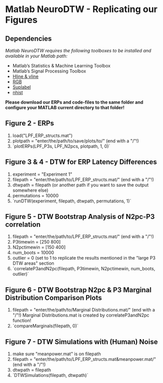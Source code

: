 # Matlab NeuroDTW - Replicating our Figures

## Dependencies
*Matlab NeuroDTW requires the following toolboxes to be installed and available in your Matlab path:*
- Matlab’s Statistics & Machine Learning Toolbox
- Matlab’s Signal Processing Toolbox
- [Hline & vline](https://de.mathworks.com/matlabcentral/fileexchange/1039-hline-and-vline )
- [RGB](https://de.mathworks.com/matlabcentral/fileexchange/46872-intuitive-rgb-color-values-from-xkcd)
- [Suplabel](https://de.mathworks.com/matlabcentral/fileexchange/7772-suplabel )
- [nhist](https://de.mathworks.com/matlabcentral/fileexchange/27388-plot-and-compare-histograms-pretty-by-default)

**Please download our ERPs and code-files to the same folder and configure your MATLAB current directory to that folder!**

## Figure 2 - ERPs 
1. load("LPF_ERP_structs.mat")
2. plotpath = "enter/the/path/to/save/plots/to/" (end with a "/"!)
3. ´plotERPs(LPF_P3s, LPF_N2pcs, plotpath, 1, 0)´

## Figure 3 & 4 - DTW for ERP Latency Differences 
1. experiment = "Experiment 1"
2. filepath = "enter/the/path/to/LPF_ERP_structs.mat/" (end with a "/"!)
3. dtwpath = filepath (or another path if you want to save the output somewhere else)
4. permutations = 10000
5. ´runDTW(experiment, filepath, dtwpath, permutations, 1)´

## Figure 5 - DTW Bootstrap Analysis of N2pc-P3 correlation
1. filepath = "enter/the/path/to/LPF_ERP_structs.mat/" (end with a "/"!)
2. P3timewin = [250 800]
3. N2pctimewin = [150 400]
4. num_boots = 10000
5. outlier = 0 (set to 1 to replicate the results mentioned in the "large P3 DTW areas" section
6. ´correlateP3andN2pc(filepath, P3timewin, N2pctimewin, num_boots, outlier)´

## Figure 6 - DTW Bootstrap N2pc & P3 Marginal Distribution Comparison Plots
1. filepath = "enter/the/path/to/Marginal Distributions.mat/" (end with a "/"!)
Marginal Distributions.mat is created by correlateP3andN2pc function!
2. ´compareMarginals(filepath, 0)´

## Figure 7 - DTW Simulations with (Human) Noise
1. make sure "meanpower.mat" is on filepath
2. filepath = "enter/the/path/to/LPF_ERP_structs.mat&meanpower.mat/" (end with a "/"!)
3. dtwpath = filepath
4. ´DTWSimulations(filepath, dtwpath)´
